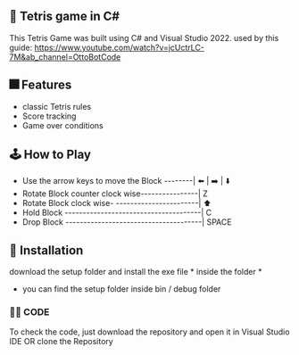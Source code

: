 ## 📱 Tetris game  in C# ##

This  Tetris Game was built using C# and Visual Studio 2022.
used by this guide: https://www.youtube.com/watch?v=jcUctrLC-7M&ab_channel=OttoBotCode

## 🎆 Features ##

- classic Tetris rules
- Score tracking
- Game over conditions

## 🕹️ How to Play

- Use the arrow keys to move the Block --------| ⬅️ | ➡️ | ⬇️   
- Rotate Block counter clock wise----------------|  Z
- Rotate Block clock wise- -----------------------| ⬆️
- Hold Block --------------------------------------|  C
- Drop Block --------------------------------------|  SPACE   



## 💾 Installation
download the setup folder and install the exe file * inside the folder *
- you can find the setup folder inside bin / debug folder


### 🧑‍💻 CODE 

To check the code, just download the repository and open it in Visual Studio IDE OR clone the Repository
